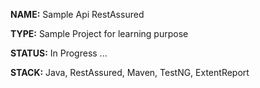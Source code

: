 **NAME:** Sample Api RestAssured

**TYPE:** Sample Project for learning purpose

**STATUS:** In Progress ...

**STACK:** Java, RestAssured, Maven, TestNG, ExtentReport